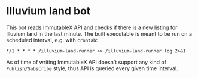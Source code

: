 # Illuvium land bot

This bot reads ImmutableX API and checks if there is a new listing for Illuvium land in the last minute.
The built executable is meant to be run on a scheduled interval, e.g. with `crontab`:

```
*/1 * * * * /illuvium-land-runner >> /illuvium-land-runner.log 2>&1
```

As of time of writing ImmutableX API doesn't support any kind of `Publish/Subscribe` style, thus API is queried every given time interval.